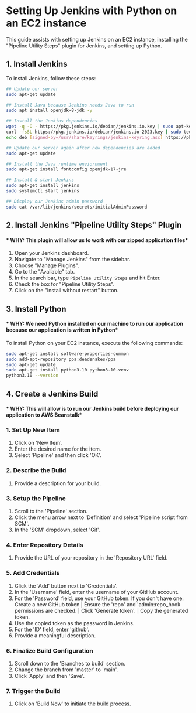 # Setting Up Jenkins with Python on an EC2 instance

This guide assists with setting up Jenkins on an EC2 instance, installing the "Pipeline Utility Steps" plugin for Jenkins, and setting up Python.

## 1. Install Jenkins

To install Jenkins, follow these steps:

```bash
## Update our server
sudo apt-get update

## Install Java because Jenkins needs Java to run
sudo apt install openjdk-8-jdk -y

## Install the Jenkins dependencies
wget -q -O - https://pkg.jenkins.io/debian/jenkins.io.key | sudo apt-key add -
curl -fsSL https://pkg.jenkins.io/debian/jenkins.io-2023.key | sudo tee /usr/share/keyrings/jenkins-keyring.asc > /dev/null
echo deb [signed-by=/usr/share/keyrings/jenkins-keyring.asc] https://pkg.jenkins.io/debian binary/ | sudo tee /etc/apt/sources.list.d/jenkins.list > /dev/null

## Update our server again after new dependencies are added
sudo apt-get update

## Install the Java runtime enviornment
sudo apt-get install fontconfig openjdk-17-jre

## Install & start Jenkins
sudo apt-get install jenkins
sudo systemctl start jenkins

## Display our Jenkins admin password
sudo cat /var/lib/jenkins/secrets/initialAdminPassword
````

## 2. Install Jenkins "Pipeline Utility Steps" Plugin
#### * WHY: This plugin will allow us to work with our zipped application files*

1. Open your Jenkins dashboard.
2. Navigate to "Manage Jenkins" from the sidebar.
3. Choose "Manage Plugins".
4. Go to the "Available" tab.
5. In the search bar, type `Pipeline Utility Steps` and hit Enter.
6. Check the box for "Pipeline Utility Steps".
7. Click on the "Install without restart" button.

## 3. Install Python
#### * WHY: We need Python installed on our machine to run our application because our application is written in Python*

To install Python on your EC2 instance, execute the following commands:

```bash
sudo apt-get install software-properties-common
sudo add-apt-repository ppa:deadsnakes/ppa
sudo apt-get update
sudo apt-get install python3.10 python3.10-venv
python3.10 --version
````


## 4. Create a Jenkins Build
#### * WHY: This will allow is to run our Jenkins build before deploying our application to AWS Beanstalk*

### 1. **Set Up New Item**
1. Click on 'New Item'.
2. Enter the desired name for the item.
3. Select 'Pipeline' and then click 'OK'.

### 2. **Describe the Build**
1. Provide a description for your build.

### 3. **Setup the Pipeline**
1. Scroll to the 'Pipeline' section.
2. Click the menu arrow next to 'Definition' and select 'Pipeline script from SCM'.
3. In the 'SCM' dropdown, select 'Git'.

### 4. **Enter Repository Details**
1. Provide the URL of your repository in the 'Repository URL' field.

### 5. **Add Credentials**
1. Click the 'Add' button next to 'Credentials'.
2. In the 'Username' field, enter the username of your GitHub account.
3. For the 'Password' field, use your GitHub token. If you don't have one:
    Create a new GitHub token | Ensure the 'repo' and 'admin:repo_hook permissions are checked. | Click 'Generate token'. | Copy the generated token.
4. Use the copied token as the password in Jenkins.
5. For the 'ID' field, enter 'github'.
6. Provide a meaningful description.

### 6. **Finalize Build Configuration**
1. Scroll down to the 'Branches to build' section.
2. Change the branch from 'master' to 'main'.
3. Click 'Apply' and then 'Save'.

### 7. **Trigger the Build**
1. Click on 'Build Now' to initiate the build process.
